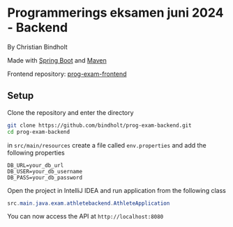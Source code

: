 # Programmerings eksamen juni 2024 - Backend
By Christian Bindholt

Made with [Spring Boot](https://spring.io/projects/spring-boot) and [Maven](https://maven.apache.org/)

Frontend repository: [prog-exam-frontend](https://github.com/bindholt/prog-exam-frontend)

## Setup
Clone the repository and enter the directory
```bash
git clone https://github.com/bindholt/prog-exam-backend.git
cd prog-exam-backend
```

in `src/main/resources` create a file called `env.properties` and add the following properties
```properties
DB_URL=your_db_url
DB_USER=your_db_username
DB_PASS=your_db_password
```

Open the project in IntelliJ IDEA and run application from the following class
```java 
src.main.java.exam.athletebackend.AthleteApplication
```

You can now access the API at `http://localhost:8080`